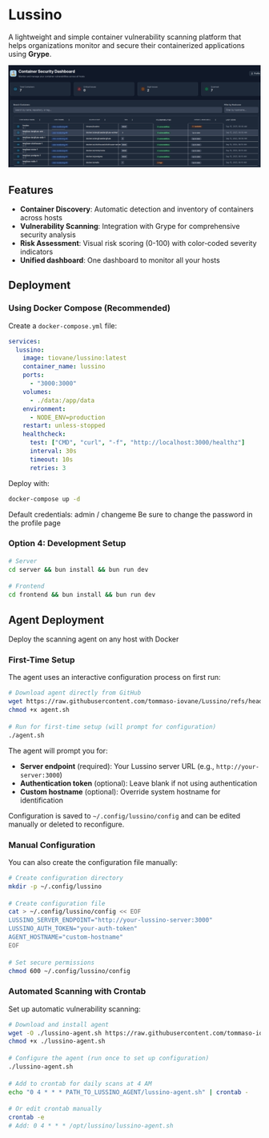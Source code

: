# Lussino

A lightweight and simple container vulnerability scanning platform that helps organizations monitor and secure their containerized applications using **Grype**.

![dashboard](./images/image.png)

## Features

- **Container Discovery**: Automatic detection and inventory of containers across hosts
- **Vulnerability Scanning**: Integration with Grype for comprehensive security analysis
- **Risk Assessment**: Visual risk scoring (0-100) with color-coded severity indicators
- **Unified dashboard**: One dashboard to monitor all your hosts

## Deployment

### Using Docker Compose (Recommended)

Create a `docker-compose.yml` file:

```yaml
services:
  lussino:
    image: tiovane/lussino:latest
    container_name: lussino
    ports:
      - "3000:3000"
    volumes:
      - ./data:/app/data
    environment:
      - NODE_ENV=production
    restart: unless-stopped
    healthcheck:
      test: ["CMD", "curl", "-f", "http://localhost:3000/healthz"]
      interval: 30s
      timeout: 10s
      retries: 3
```

Deploy with:
```bash
docker-compose up -d
```

Default credentials: admin / changeme
Be sure to change the password in the profile page

### Option 4: Development Setup
```bash
# Server
cd server && bun install && bun run dev

# Frontend  
cd frontend && bun install && bun run dev
```

## Agent Deployment

Deploy the scanning agent on any host with Docker

### First-Time Setup

The agent uses an interactive configuration process on first run:

```bash
# Download agent directly from GitHub
wget https://raw.githubusercontent.com/tommaso-iovane/Lussino/refs/heads/main/agent/agent.sh
chmod +x agent.sh

# Run for first-time setup (will prompt for configuration)
./agent.sh
```

The agent will prompt you for:
- **Server endpoint** (required): Your Lussino server URL (e.g., `http://your-server:3000`)
- **Authentication token** (optional): Leave blank if not using authentication  
- **Custom hostname** (optional): Override system hostname for identification

Configuration is saved to `~/.config/lussino/config` and can be edited manually or deleted to reconfigure.

### Manual Configuration

You can also create the configuration file manually:

```bash
# Create configuration directory
mkdir -p ~/.config/lussino

# Create configuration file
cat > ~/.config/lussino/config << EOF
LUSSINO_SERVER_ENDPOINT="http://your-lussino-server:3000"
LUSSINO_AUTH_TOKEN="your-auth-token"
AGENT_HOSTNAME="custom-hostname"
EOF

# Set secure permissions
chmod 600 ~/.config/lussino/config
```

### Automated Scanning with Crontab

Set up automatic vulnerability scanning:

```bash
# Download and install agent
wget -O ./lussino-agent.sh https://raw.githubusercontent.com/tommaso-iovane/Lussino/refs/heads/main/agent/agent.sh
chmod +x ./lussino-agent.sh

# Configure the agent (run once to set up configuration)
./lussino-agent.sh

# Add to crontab for daily scans at 4 AM
echo "0 4 * * * PATH_TO_LUSSINO_AGENT/lussino-agent.sh" | crontab -

# Or edit crontab manually
crontab -e
# Add: 0 4 * * * /opt/lussino/lussino-agent.sh
```

